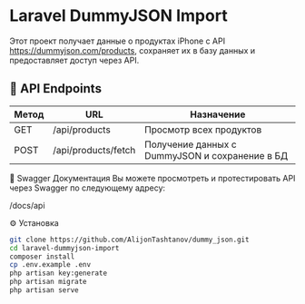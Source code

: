# Laravel DummyJSON Import

Этот проект получает данные о продуктах iPhone с API https://dummyjson.com/products, сохраняет их в базу данных и предоставляет доступ через API.

## 📌 API Endpoints

| Метод | URL                 | Назначение                         |
| ------ | ------------------- | ------------------------------- |
| GET    | /api/products       | Просмотр всех продуктов    |
| POST   | /api/products/fetch | Получение данных с DummyJSON и сохранение в БД |

📄 Swagger Документация
Вы можете просмотреть и протестировать API через Swagger по следующему адресу:

/docs/api

⚙️ Установка

```bash
git clone https://github.com/AlijonTashtanov/dummy_json.git
cd laravel-dummyjson-import
composer install
cp .env.example .env
php artisan key:generate
php artisan migrate
php artisan serve
```
